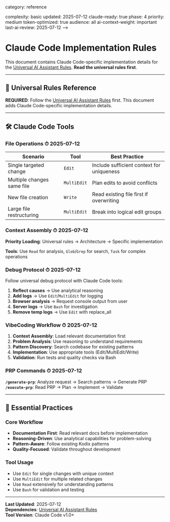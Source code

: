 <!-- AI-METADATA:
<!-- AI-CONTEXT-PRIORITY: always-include="false" summary-threshold="medium" -->category: reference
complexity: basic
updated: 2025-07-12
claude-ready: true
phase: 4
priority: medium
token-optimized: true
audience: all
ai-context-weight: important
last-ai-review: 2025-07-12
-->

# Claude Code Implementation Rules

This document contains Claude Code-specific implementation details for the [Universal AI Assistant Rules](./universal-ai-rules.md). **Read the universal rules first**.

---

## 🔗 Universal Rules Reference

**REQUIRED**: Follow the [Universal AI Assistant Rules](./universal-ai-rules.md) first. This document adds Claude Code-specific implementation details.

---

## 🛠️ Claude Code Tools

### File Operations ⏱ 2025-07-12

| Scenario | Tool | Best Practice |
|----------|------|---------------|
| Single targeted change | `Edit` | Include sufficient context for uniqueness |
| Multiple changes same file | `MultiEdit` | Plan edits to avoid conflicts |
| New file creation | `Write` | Read existing file first if overwriting |
| Large file restructuring | `MultiEdit` | Break into logical edit groups |

### Context Assembly ⏱ 2025-07-12

**Priority Loading**: Universal rules → Architecture → Specific implementation

**Tools**: Use `Read` for analysis, `Glob`/`Grep` for search, `Task` for complex operations

### Debug Protocol ⏱ 2025-07-12

Follow universal debug protocol with Claude Code tools:

1. **Reflect causes** → Use analytical reasoning
2. **Add logs** → Use `Edit`/`MultiEdit` for logging
3. **Browser analysis** → Request console output from user
4. **Server logs** → Use `Bash` for investigation
5. **Remove temp logs** → Use `Edit` with replace_all

### VibeCoding Workflow ⏱ 2025-07-12

1. **Context Assembly**: Load relevant documentation first
2. **Problem Analysis**: Use reasoning to understand requirements
3. **Pattern Discovery**: Search codebase for existing patterns
4. **Implementation**: Use appropriate tools (Edit/MultiEdit/Write)
5. **Validation**: Run tests and quality checks via Bash

### PRP Commands ⏱ 2025-07-12

**`/generate-prp`**: Analyze request → Search patterns → Generate PRP
**`/execute-prp`**: Read PRP → Plan → Implement → Validate

---

## 🎯 Essential Practices

### Core Workflow
- **Documentation First**: Read relevant docs before implementation
- **Reasoning-Driven**: Use analytical capabilities for problem-solving
- **Pattern-Aware**: Follow existing Kodix patterns
- **Quality-Focused**: Validate throughout development

### Tool Usage
- Use `Edit` for single changes with unique context
- Use `MultiEdit` for multiple related changes
- Use `Read` extensively for understanding patterns
- Use `Bash` for validation and testing

---

**Last Updated**: 2025-07-12  
**Dependencies**: [Universal AI Assistant Rules](./universal-ai-rules.md)  
**Tool Version**: Claude Code v1.0+
